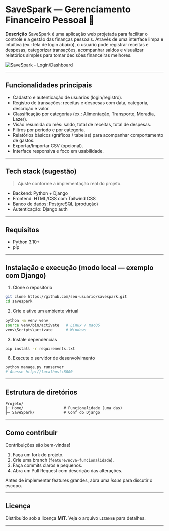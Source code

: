# SaveSpark — Gerenciamento Financeiro Pessoal 🚀

**Descrição**
SaveSpark é uma aplicação web projetada para facilitar o controle e a gestão das finanças pessoais. Através de uma interface limpa e intuitiva (ex.: tela de login abaixo), o usuário pode registrar receitas e despesas, categorizar transações, acompanhar saldos e visualizar relatórios simples para tomar decisões financeiras melhores.

![SaveSpark - Login/Dashboard](./assets/screenshot.png)

---

## Funcionalidades principais

* Cadastro e autenticação de usuários (login/registro).
* Registro de transações: receitas e despesas com data, categoria, descrição e valor.
* Classificação por categorias (ex.: Alimentação, Transporte, Moradia, Lazer).
* Visão resumida do mês: saldo, total de receitas, total de despesas.
* Filtros por período e por categoria.
* Relatórios básicos (gráficos / tabelas) para acompanhar comportamento de gastos.
* Exportar/Importar CSV (opcional).
* Interface responsiva e foco em usabilidade.

---

## Tech stack (sugestão)

> Ajuste conforme a implementação real do projeto.

* Backend: Python + Django
* Frontend: HTML/CSS com Tailwind CSS
* Banco de dados: PostgreSQL (produção)
* Autenticação: Django auth

---

## Requisitos

* Python 3.10+
* pip

---

## Instalação e execução (modo local — exemplo com Django)

1. Clone o repositório

```bash
git clone https://github.com/seu-usuario/savespark.git
cd savespark
```

2. Crie e ative um ambiente virtual

```bash
python -m venv venv
source venv/bin/activate   # Linux / macOS
venv\Scripts\activate      # Windows
```

3. Instale dependências

```bash
pip install -r requirements.txt
```

6. Execute o servidor de desenvolvimento

```bash
python manage.py runserver
# Acesse http://localhost:8000
```

---

## Estrutura de diretórios

```
Projeto/
├─ Home/                  # Funcionalidade (uma das)
├─ SaveSpark/             # Conf do Django

```

---

## Como contribuir

Contribuições são bem-vindas!

1. Faça um fork do projeto.
2. Crie uma branch (`feature/nova-funcionalidade`).
3. Faça commits claros e pequenos.
4. Abra um Pull Request com descrição das alterações.

Antes de implementar features grandes, abra uma *issue* para discutir o escopo.

---

## Licença

Distribuído sob a licença **MIT**. Veja o arquivo `LICENSE` para detalhes.

---
